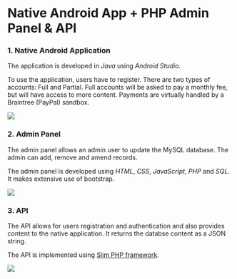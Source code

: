 # Native Android App + PHP Admin Panel & API

### 1. Native Android Application

The application is developed in *Java* using *Android Studio*.

To use the application, users have to register.
There are two types of accounts: Full and Partial. Full accounts will be asked to pay a monthly fee, but will have access to more content.
Payments are virtually handled by a Braintree (PayPal) sandbox.

![](https://www.sedhna.com/rovers/screens.png)

### 2. Admin Panel

The admin panel allows an admin user to update the MySQL database. The admin can add, remove and amend records.

The admin panel is developed using *HTML*, *CSS*, *JavaScript*, *PHP* and *SQL*. It makes extensive use of bootstrap.

![](https://www.sedhna.com/rovers/screens2.png)

### 3. API

The API allows for users registration and authentication and also provides content to the native application.
It returns the databse content as a JSON string.

The API is implemented using [Slim PHP framework](https://www.slimframework.com).

![](https://www.sedhna.com/rovers/screens3.png)
